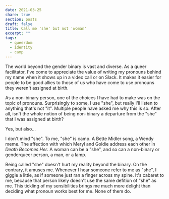 ```yaml
---
date: 2021-03-25
share: true
section: posts
draft: false
title: Call me 'she' but not 'woman'
excerpt: ""
tags:
  - queerdom
  - identity
  - camp
---
```


The world beyond the gender binary is vast and diverse. As a queer facilitator, I've come to appreciate the value of writing my pronouns behind my name when it shows up in a video call or on Slack. It makes it easier for people to be good allies to those of us who have come to use pronouns they weren't assigned at birth. 

As a non-binary person, one of the choices I have had to make was on the topic of pronouns. Surprisingly to some, I use "she", but really I'll listen to anything that's not "it". Multiple people have asked me why this is so. After all, isn't the whole notion of being non-binary a departure from the "she" that I was assigned at birth?

Yes, but also...

I don't mind "she". To me, "she" is camp. A Bette Midler song, a Wendy meme. The affection with which Meryl and Goldie address each other in _Death Becomes Her_. A woman can be a "she", and so can a non-binary or genderqueer person, a man, or a lamp.

Being called "she" doesn't hurt my reality beyond the binary. On the contrary, it amuses me. Whenever I hear someone refer to me as "she", I giggle a little, as if someone just ran a finger across my spine. It's cabaret to me, because that person likely doesn't use the same defition of "she" as me. This tickling of my sensibilities brings me much more delight than deciding what pronoun works best for me. None of them do.